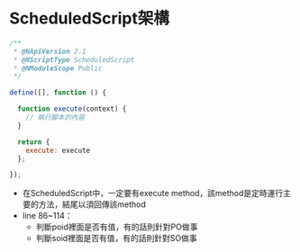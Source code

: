 # ScheduledScript架構

```JavaScript
/**
 * @NApiVersion 2.1
 * @NScriptType ScheduledScript
 * @NModuleScope Public
 */

define([], function () {

  function execute(context) {
    // 執行腳本的內容
  }

  return {
    execute: execute
  };

});

```
- 在ScheduledScript中，一定要有execute method，該method是定時運行主要的方法，結尾以須回傳該method
- line 86~114：
    - 判斷poid裡面是否有值，有的話則針對PO做事
    - 判斷soid裡面是否有值，有的話則針對SO做事